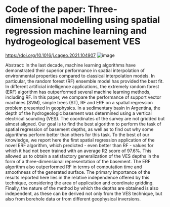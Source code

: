 # Code of the paper: Three-dimensional modelling using spatial regression machine learning and hydrogeological basement VES

https://doi.org/10.1016/j.cageo.2021.104907
![image](https://github.com/MendoVeirana/ML-spatial-regression-testing/assets/69166739/31c346a2-11ad-42e7-b214-002680134676)

Abstract:
In the last decade, machine learning algorithms have demonstrated their superior performance in spatial interpolation of environmental properties compared to classical interpolation models. In particular, the random forest (RF) ensemble model has provided the best fit. In different artificial intelligence applications, the extremely random forest (ERF) algorithm has outperformed several machine learning methods, including RF. In this paper, we compare the performance of support vector machines (SVM), simple trees (ST), RF and ERF on a spatial regression problem presented in geophysics. In a sedimentary basin in Argentina, the depth of the hydrogeologic basement was determined using a vertical electrical sounding (VES). The coordinates of the survey are not gridded but almost aligned. Our goal is to find the best algorithm to perform the task of spatial regression of basement depths, as well as to find out why some algorithms perform better than others for this task. To the best of our knowledge, we report here the first spatial regression application of the novel ERF algorithm, which predicted - even better than RF - values for which it had not been trained with an average R2 score of 97.6%. This allowed us to obtain a satisfactory generalization of the VES depths in the form of a three-dimensional representation of the basement. The ERF algorithm also outperformed RF in terms of computation time and smoothness of the generated surface. The primary importance of the results reported here lies in the relative independence offered by this technique, considering the area of application and coordinate gridding. Finally, the nature of the method by which the depths are obtained is also independent, as these can be derived not only from the VES technique, but also from borehole data or from different geophysical inversions.
